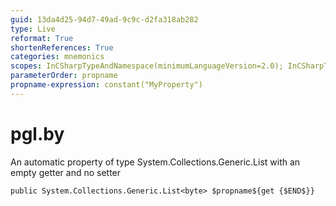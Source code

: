 ```yaml
---
guid: 13da4d25-94d7-49ad-9c9c-d2fa318ab282
type: Live
reformat: True
shortenReferences: True
categories: mnemonics
scopes: InCSharpTypeAndNamespace(minimumLanguageVersion=2.0); InCSharpTypeMember(minimumLanguageVersion=2.0)
parameterOrder: propname
propname-expression: constant("MyProperty")
---
```


# pgl.by

An automatic property of type System.Collections.Generic.List<byte> with an empty getter and no setter

```
public System.Collections.Generic.List<byte> $propname${get {$END$}}
```
